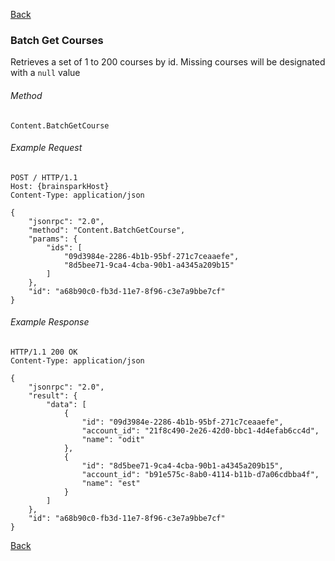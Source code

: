 [Back](README.md)

### Batch Get Courses

Retrieves a set of 1 to 200 courses by id. Missing courses will be designated with a `null` value

###### Method
```
Content.BatchGetCourse
```

###### Example Request
```http
POST / HTTP/1.1
Host: {brainsparkHost}
Content-Type: application/json

{
	"jsonrpc": "2.0",
	"method": "Content.BatchGetCourse",
	"params": {
		"ids": [
			"09d3984e-2286-4b1b-95bf-271c7ceaaefe",
			"8d5bee71-9ca4-4cba-90b1-a4345a209b15"
		]
	},
	"id": "a68b90c0-fb3d-11e7-8f96-c3e7a9bbe7cf"
}
```

###### Example Response
```http
HTTP/1.1 200 OK
Content-Type: application/json

{
	"jsonrpc": "2.0",
	"result": {
		"data": [
			{
				"id": "09d3984e-2286-4b1b-95bf-271c7ceaaefe",
				"account_id": "21f8c490-2e26-42d0-bbc1-4d4efab6cc4d",
				"name": "odit"
			},
			{
				"id": "8d5bee71-9ca4-4cba-90b1-a4345a209b15",
				"account_id": "b91e575c-8ab0-4114-b11b-d7a06cdbba4f",
				"name": "est"
			}
		]
	},
	"id": "a68b90c0-fb3d-11e7-8f96-c3e7a9bbe7cf"
}
```


[Back](README.md)